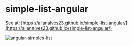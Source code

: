 # simple-list-angular

See at: [https://allanalves23.github.io/simple-list-angular/](https://allanalves23.github.io/simple-list-angular/)

![angular-simples-list](https://i.imgur.com/I5R0a3c.png)
